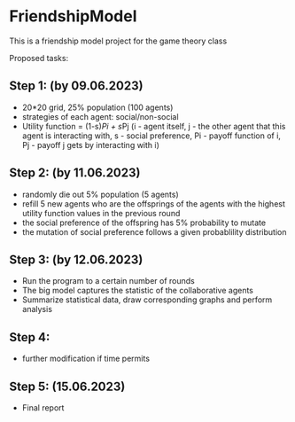# FriendshipModel
This is a friendship model project for the game theory class

Proposed tasks:

## Step 1: (by 09.06.2023)
- 20*20 grid, 25% population (100 agents)
- strategies of each agent: social/non-social
- Utility function = (1-s)*Pi + s*Pj (i - agent itself, j - the other agent that this agent is interacting with, s - social preference, Pi - payoff function of i, Pj - payoff j gets by interacting with i)

## Step 2: (by 11.06.2023)
- randomly die out 5% population (5 agents)
- refill 5 new agents who are the offsprings of the agents with the highest utility function values in the previous round
- the social preference of the offspring has 5% probability to mutate
- the mutation of social preference follows a given probablility distribution


## Step 3: (by 12.06.2023)
- Run the program to a certain number of rounds
- The big model captures the statistic of the collaborative agents
- Summarize statistical data, draw corresponding graphs and perform analysis

## Step 4:
- further modification if time permits

## Step 5: (15.06.2023)
- Final report 
